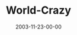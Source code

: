 ---
layout: message
category: message
series: "Crazy Church"
title: "World-Crazy"
date: 2003-11-23-00-00
message_id: 196
audio: "http://s3.amazonaws.com/crossroads-media/media/legacy/mp3/CC_03_11-23-03_World_Crazy.mp3"
audio-duration: "36:19"
explicit: false
---